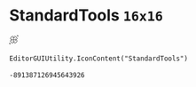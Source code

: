 # StandardTools `16x16`
<img src="/img/StandardTools.png" width=16 height=16>

``` CSharp
EditorGUIUtility.IconContent("StandardTools")
```
```
-891387126945643926
```
